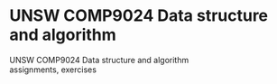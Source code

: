 # UNSW COMP9024 Data structure and algorithm

UNSW COMP9024 Data structure and algorithm<br/>
assignments, exercises
